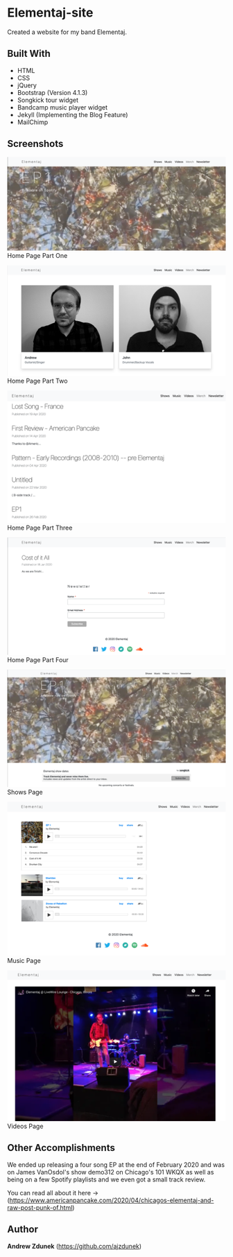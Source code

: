 # Elementaj-site
Created a website for my band Elementaj.

## Built With

- HTML
- CSS
- jQuery
- Bootstrap (Version 4.1.3)
- Songkick tour widget
- Bandcamp music player widget 
- Jekyll (Implementing the Blog Feature)
- MailChimp

## Screenshots

![picture](assets/project-screenshots/home-page-one.png)
Home Page Part One

![picture](assets/project-screenshots/home-page-two.png)
Home Page Part Two

![picture](assets/project-screenshots/home-page-three.png)
Home Page Part Three

![picture](assets/project-screenshots/home-page-four.png)
Home Page Part Four

![picture](assets/project-screenshots/shows.png)
Shows Page

![picture](assets/project-screenshots/music.png)
Music Page

![picture](assets/project-screenshots/videos.png)
Videos Page

## Other Accomplishments

We ended up releasing a four song EP at the end of February 2020 and was on James VanOsdol's show demo312 on Chicago's 101 WKQX as well as being on a few Spotify playlists and we even got a small track review. 

You can read all about it here → (https://www.americanpancake.com/2020/04/chicagos-elementaj-and-raw-post-punk-of.html)

## Author

**Andrew Zdunek** (https://github.com/ajzdunek)

